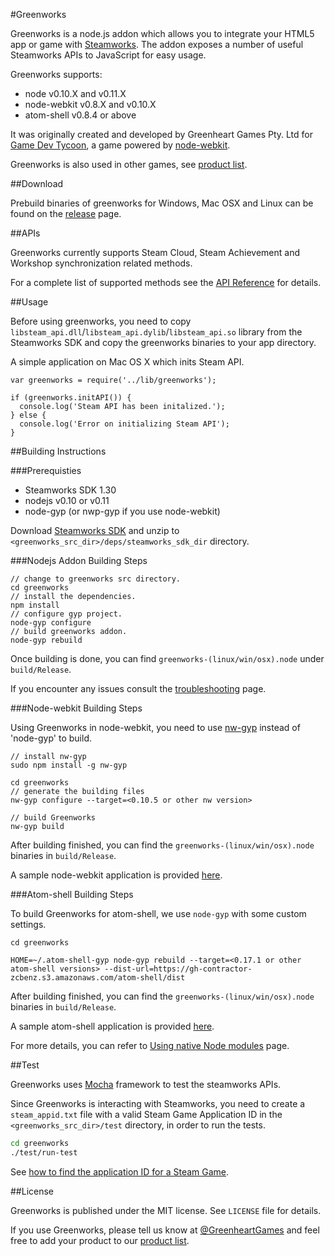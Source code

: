 #Greenworks

Greenworks is a node.js addon which allows you to integrate your HTML5 app or game with [Steamworks](http://www.steampowered.com/steamworks/).
The addon exposes a number of useful Steamworks APIs to JavaScript for easy usage.

Greenworks supports:

* node v0.10.X and v0.11.X
* node-webkit v0.8.X and v0.10.X
* atom-shell v0.8.4 or above

It was originally created and developed by Greenheart Games Pty. Ltd for [Game Dev Tycoon](http://www.greenheartgames.com/app/game-dev-tycoon/),
a game powered by [node-webkit](https://github.com/rogerwang/node-webkit).

Greenworks is also used in other games, see [product list](https://github.com/greenheartgames/greenworks/wiki/Apps-games-using-greenworks).

##Download

Prebuild binaries of greenworks for Windows, Mac OSX and Linux  can be found on
the [release](https://github.com/greenheartgames/greenworks/releases) page.

##APIs

Greenworks currently supports Steam Cloud, Steam Achievement and Workshop synchronization related methods.

For a complete list of supported methods see the [API Reference](https://github.com/greenheartgames/greenworks/wiki/API-Reference)
for details.

##Usage

Before using greenworks, you need to copy `libsteam_api.dll`/`libsteam_api.dylib`/`libsteam_api.so`
library from the Steamworks SDK and copy the greenworks binaries to your app directory.

A simple application on Mac OS X which inits Steam API.
```
var greenworks = require('../lib/greenworks');

if (greenworks.initAPI()) {
  console.log('Steam API has been initalized.');
} else {
  console.log('Error on initializing Steam API');
}
```

##Building Instructions

###Prerequisties

* Steamworks SDK 1.30
* nodejs v0.10 or v0.11
* node-gyp (or nwp-gyp if you use node-webkit)

Download [Steamworks SDK](https://partner.steamgames.com/) and unzip to `<greenworks_src_dir>/deps/steamworks_sdk_dir`
directory.

###Nodejs Addon Building Steps

```
// change to greenworks src directory.
cd greenworks
// install the dependencies.
npm install
// configure gyp project.
node-gyp configure
// build greenworks addon.
node-gyp rebuild
```

Once building is done, you can find `greenworks-(linux/win/osx).node` under
`build/Release`.

If you encounter any issues consult the
[troubleshooting](https://github.com/greenheartgames/greenworks/wiki/Troubleshooting) page.

###Node-webkit Building Steps

Using Greenworks in node-webkit, you need to use [nw-gyp](https://github.com/rogerwang/nw-gyp)
instead of 'node-gyp' to build.

```
// install nw-gyp
sudo npm install -g nw-gyp

cd greenworks
// generate the building files
nw-gyp configure --target=<0.10.5 or other nw version>

// build Greenworks
nw-gyp build
```

After building finished, you can find the `greenworks-(linux/win/osx).node` binaries in `build/Release`.

A sample node-webkit application is provided [here](https://github.com/greenheartgames/greenworks/tree/nan-compatible/samples/node-webkit).


###Atom-shell Building Steps

To build Greenworks for atom-shell, we use `node-gyp` with some custom settings.

```
cd greenworks

HOME=~/.atom-shell-gyp node-gyp rebuild --target=<0.17.1 or other atom-shell versions> --dist-url=https://gh-contractor-zcbenz.s3.amazonaws.com/atom-shell/dist
```

After building finished, you can find the `greenworks-(linux/win/osx).node` binaries in `build/Release`.

A sample atom-shell application is provided [here](https://github.com/greenheartgames/greenworks/tree/nan-compatible/samples/atom-shell).

For more details, you can refer to [Using native Node modules](https://github.com/atom/atom-shell/blob/master/docs/tutorial/using-native-node-modules.md) page.

##Test

Greenworks uses [Mocha](http://visionmedia.github.io/mocha/) framework to test the steamworks APIs.

Since Greenworks is interacting with Steamworks, you need to create a `steam_appid.txt` file with
a valid Steam Game Application ID in the `<greenworks_src_dir>/test` directory, in order to run the tests.

```bash
cd greenworks
./test/run-test
```

See [how to find the application ID for a Steam Game](https://support.steampowered.com/kb_article.php?ref=3729-WFJZ-4175).

##License

Greenworks is published under the MIT license. See `LICENSE` file for details.

If you use Greenworks, please tell us know at [@GreenheartGames](https://twitter.com/GreenheartGames) and feel free to add your product to our  [product list](https://github.com/greenheartgames/greenworks/wiki/Apps-games-using-greenworks).
